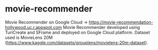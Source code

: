 # movie-recommender
Movie Recommender on Google Cloud -> https://movie-recommendation-hollywood.uc.r.appspot.com
Movie Recommender developed using TuriCreate and SFrame and deployed on Google Cloud platform. 
Dataset used is MovieLens 20M (https://www.kaggle.com/datasets/grouplens/movielens-20m-dataset).
